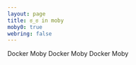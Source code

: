 ```yaml
---
layout: page
title: ಠ_ಠ in moby
moby0: true
webring: false
---
```


Docker Moby Docker Moby Docker Moby

